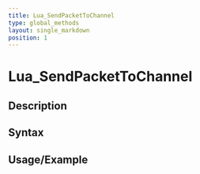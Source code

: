 ```yaml
---
title: Lua_SendPacketToChannel
type: global_methods
layout: single_markdown
position: 1
---
```


# Lua_SendPacketToChannel

## Description

## Syntax

## Usage/Example


